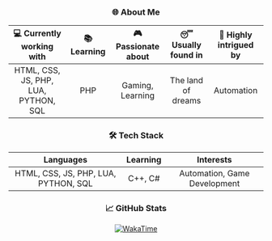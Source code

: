 <div align="center">

### 🌐 About Me

| 💻 Currently working with | 📚 Learning | 🎮 Passionate about | 😴 Usually found in | 🚀 Highly intrigued by |
| :---: | :---: | :---: | :---: | :---: |
| HTML, CSS, JS, PHP, LUA, PYTHON, SQL | PHP | Gaming, Learning | The land of dreams | Automation |

### 🛠️ Tech Stack

| **Languages** | **Learning** | **Interests** |
| :---: | :---: | :---: |
| HTML, CSS, JS, PHP, LUA, PYTHON, SQL | C++, C# | Automation, Game Development |

### 📈 GitHub Stats

[![WakaTime](https://github-readme-stats.vercel.app/api/wakatime?username=Zero)](https://wakatime.com/@0x00)

</div>
